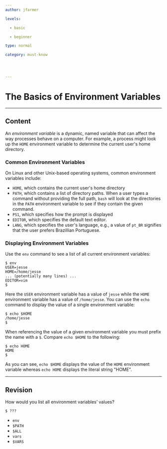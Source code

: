 ```yaml
---
author: jfarmer

levels:

  - basic

  - beginner

type: normal

category: must-know




---
```


# The Basics of Environment Variables

---
## Content

An *environment variable* is a dynamic, named variable that can affect the way processes behave on a computer.  For example, a process might look up the `HOME` environment variable to determine the current user's home directory.

### Common Environment Variables

On Linux and other Unix-based operating systems, common environment variables include:

- `HOME`, which contains the current user's home directory
- `PATH`, which contains a list of directory paths.  When a user types a command without providing the full path, `bash` will look at the directories in the `PATH` environment variable to see if they contain the given command.
- `PS1`, which specifies how the prompt is displayed
- `EDITOR`, which specifies the default text editor.
- `LANG`, which specifies the user's language, e.g., a value of `pt_BR` signifies that the user prefers Brazillian Portuguese.

### Displaying Environment Variables

Use the `env` command to see a list of all current environment variables:

```shell
$ env
USER=jesse
HOME=/home/jesse
... (potentially many lines) ...
EDITOR=vim
$
```

Here the `USER` environment variable has a value of `jesse` while the `HOME` environment variable has a value of `/home/jesse`.  You can use the `echo` command to display the value of a single environment variable:

```shell
$ echo $HOME
/home/jesse
$
```

When referencing the value of a given environment variable you must prefix the name with a `$`.  Compare `echo $HOME` to the following:


```shell
$ echo HOME
HOME
$
```

As you can see, `echo $HOME` displays the value of the `HOME` environment variable whereas `echo HOME` displays the literal string "HOME".

---
## Revision

How would you list all environment variables’ values?
```
$ ???
```

* `env`
* `$PATH`
* `$ALL`
* `vars`
* `$VARS`

